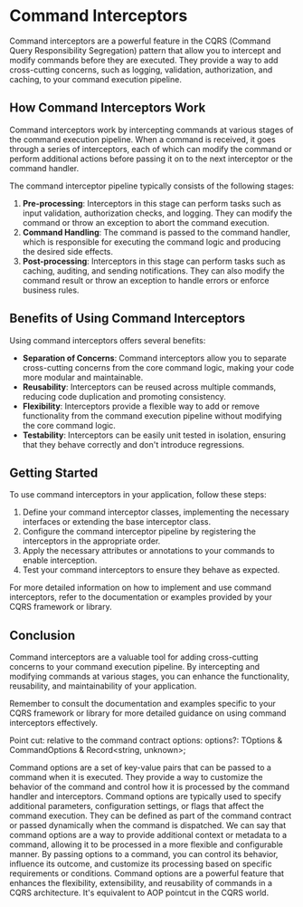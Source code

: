 # Command Interceptors

Command interceptors are a powerful feature in the CQRS (Command Query Responsibility Segregation) pattern that allow you to intercept and modify commands before they are executed. They provide a way to add cross-cutting concerns, such as logging, validation, authorization, and caching, to your command execution pipeline.

## How Command Interceptors Work

Command interceptors work by intercepting commands at various stages of the command execution pipeline. When a command is received, it goes through a series of interceptors, each of which can modify the command or perform additional actions before passing it on to the next interceptor or the command handler.

The command interceptor pipeline typically consists of the following stages:

1. **Pre-processing**: Interceptors in this stage can perform tasks such as input validation, authorization checks, and logging. They can modify the command or throw an exception to abort the command execution.
2. **Command Handling**: The command is passed to the command handler, which is responsible for executing the command logic and producing the desired side effects.
3. **Post-processing**: Interceptors in this stage can perform tasks such as caching, auditing, and sending notifications. They can also modify the command result or throw an exception to handle errors or enforce business rules.

## Benefits of Using Command Interceptors

Using command interceptors offers several benefits:

- **Separation of Concerns**: Command interceptors allow you to separate cross-cutting concerns from the core command logic, making your code more modular and maintainable.
- **Reusability**: Interceptors can be reused across multiple commands, reducing code duplication and promoting consistency.
- **Flexibility**: Interceptors provide a flexible way to add or remove functionality from the command execution pipeline without modifying the core command logic.
- **Testability**: Interceptors can be easily unit tested in isolation, ensuring that they behave correctly and don't introduce regressions.

## Getting Started

To use command interceptors in your application, follow these steps:

1. Define your command interceptor classes, implementing the necessary interfaces or extending the base interceptor class.
2. Configure the command interceptor pipeline by registering the interceptors in the appropriate order.
3. Apply the necessary attributes or annotations to your commands to enable interception.
4. Test your command interceptors to ensure they behave as expected.

For more detailed information on how to implement and use command interceptors, refer to the documentation or examples provided by your CQRS framework or library.

## Conclusion

Command interceptors are a valuable tool for adding cross-cutting concerns to your command execution pipeline. By intercepting and modifying commands at various stages, you can enhance the functionality, reusability, and maintainability of your application.

Remember to consult the documentation and examples specific to your CQRS framework or library for more detailed guidance on using command interceptors effectively.

Point cut: relative to the command contract options: options?: TOptions & CommandOptions & Record<string, unknown>;

Command options are a set of key-value pairs that can be passed to a command when it is executed. They provide a way to customize the behavior of the command and control how it is processed by the command handler and interceptors. Command options are typically used to specify additional parameters, configuration settings, or flags that affect the command execution. They can be defined as part of the command contract or passed dynamically when the command is dispatched.
We can say that command options are a way to provide additional context or metadata to a command, allowing it to be processed in a more flexible and configurable manner. By passing options to a command, you can control its behavior, influence its outcome, and customize its processing based on specific requirements or conditions. Command options are a powerful feature that enhances the flexibility, extensibility, and reusability of commands in a CQRS architecture. It's equivalent to AOP pointcut in the CQRS world.
